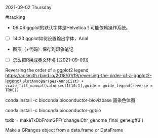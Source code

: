 2021-09-02 Thursday



#tracking 
- 09:06 ggplot的默认字体是Helvetica？可能依赖操作系统。
- [ ] 14:23 ggplot如何设置输出字体，Arial
-  图形（+代码）保存到印象笔记
- [ ]  怎么把R换成英文环境 [[2021-09-09]]

Reversing the order of a ggplot2 legend
https://aosmith.rbind.io/2018/01/19/reversing-the-order-of-a-ggplot2-legend/
`plotAnnoBar(peakAnnoList) + scale_fill_manual(values=cl1[10:1],guide = guide_legend(reverse = TRUE)) `



conda install -c bioconda bioconductor-biovizbase
画染色体图

conda install -c bioconda bioconductor-ggbio


txdb = makeTxDbFromGFF('change.Chr_genome_final_gene.gff3')


Make a GRanges object from a data.frame or DataFrame
